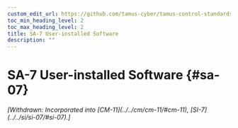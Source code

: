 ```yaml
---
custom_edit_url: https://github.com/tamus-cyber/tamus-control-standards/tree/main/content/tamus.edu/TAMUS_profile.xml
toc_min_heading_level: 2
toc_max_heading_level: 2
title: SA-7 User-installed Software
description: ""
---
```


# SA-7 User-installed Software {#sa-07}


<prop xmlns="http://csrc.nist.gov/ns/oscal/1.0" name="status" value="withdrawn">
            <em>[Withdrawn: Incorporated into [CM-11](../../cm/cm-11/#cm-11), [SI-7](../../si/si-07/#si-07).]</em>
         </prop>
         

